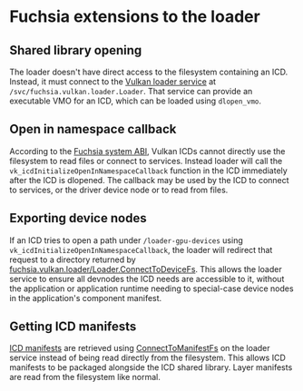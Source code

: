# Fuchsia extensions to the loader

## Shared library opening

The loader doesn't have direct access to the filesystem containing an ICD. Instead, it must connect
to the [Vulkan loader service][loader-service] at `/svc/fuchsia.vulkan.loader.Loader`. That service
can provide an executable VMO for an ICD, which can be loaded using `dlopen_vmo`.

## Open in namespace callback

According to the [Fuchsia system ABI][abi], Vulkan ICDs cannot directly use the filesystem to read
files or connect to services. Instead loader will call the `vk_icdInitializeOpenInNamespaceCallback`
function in the ICD immediately after the ICD is dlopened. The callback may be used by the ICD to
connect to services, or the driver device node or to read from files.

## Exporting device nodes

If an ICD tries to open a path under `/loader-gpu-devices` using
`vk_icdInitializeOpenInNamespaceCallback`, the loader will redirect that request to a directory
returned by [fuchsia.vulkan.loader/Loader.ConnectToDeviceFs][connect-device-fs]. This allows the
loader service to ensure all devnodes the ICD needs are accessible to it, without the application or
application runtime needing to special-case device nodes in the application's component manifest.

## Getting ICD manifests

[ICD manifests][manifests] are retrieved using [ConnectToManifestFs][connect-manifest-fs] on the
loader service instead of being read directly from the filesystem. This allows ICD manifests to be
packaged alongside the ICD shared library. Layer manifests are read from the filesystem like normal.

[loader-service]: https://fuchsia.googlesource.com/fuchsia/+/refs/heads/main/src/graphics/bin/vulkan_loader/README.md
[abi]: https://fuchsia.dev/fuchsia-src/concepts/system/abi/system?hl=en
[connect-device-fs]: https://fuchsia.dev/reference/fidl/fuchsia.vulkan.loader?hl=en#fuchsia.vulkan.loader/Loader.ConnectToDeviceFs
[connect-manifest-fs]: https://fuchsia.dev/reference/fidl/fuchsia.vulkan.loader?hl=en#fuchsia.vulkan.loader/Loader.ConnectToManifestFs
[manifests]: LoaderAndLayerInterface.md

